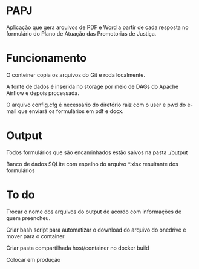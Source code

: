 # PAPJ
Aplicação que gera arquivos de PDF e Word a partir de cada resposta no formulário do Plano de Atuação das Promotorias de Justiça.

# Funcionamento

O conteiner copia os arquivos do Git e roda localmente.

A fonte de dados é inserida no storage por meio de DAGs do Apache Airflow e depois processada.

O arquivo config.cfg é necessário do diretório raiz com o user e pwd do e-mail que enviará os formulários em pdf e docx.

# Output

Todos formulários que são encaminhados estão salvos na pasta ./output

Banco de dados SQLite com espelho do arquivo *.xlsx resultante dos formulários

# To do

Trocar o nome dos arquivos do output de acordo com informações de quem preencheu.

Criar bash script para automatizar o download do arquivo do onedrive e mover para o container

Criar pasta compartilhada host/container no docker build

Colocar em produção
